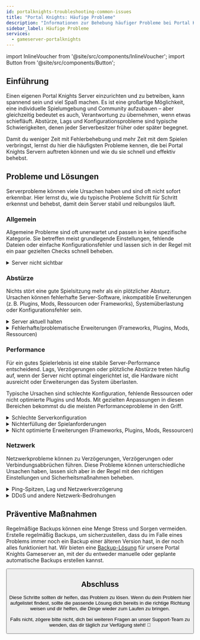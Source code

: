 ```yaml
---
id: portalknights-troubleshooting-common-issues
title: "Portal Knights: Häufige Probleme"
description: "Informationen zur Behebung häufiger Probleme bei Portal Knights Server von ZAP-Hosting - ZAP-Hosting.com Dokumentation"
sidebar_label: Häufige Probleme
services:
  - gameserver-portalknights
---
```


import InlineVoucher from '@site/src/components/InlineVoucher';
import Button from '@site/src/components/Button';

## Einführung

Einen eigenen Portal Knights Server einzurichten und zu betreiben, kann spannend sein und viel Spaß machen. Es ist eine großartige Möglichkeit, eine individuelle Spielumgebung und Community aufzubauen – aber gleichzeitig bedeutet es auch, Verantwortung zu übernehmen, wenn etwas schiefläuft. Abstürze, Lags und Konfigurationsprobleme sind typische Schwierigkeiten, denen jeder Serverbesitzer früher oder später begegnet.

Damit du weniger Zeit mit Fehlerbehebung und mehr Zeit mit dem Spielen verbringst, lernst du hier die häufigsten Probleme kennen, die bei Portal Knights Servern auftreten können und wie du sie schnell und effektiv behebst.


<InlineVoucher />



## Probleme und Lösungen

Serverprobleme können viele Ursachen haben und sind oft nicht sofort erkennbar. Hier lernst du, wie du typische Probleme Schritt für Schritt erkennst und behebst, damit dein Server stabil und reibungslos läuft.

### Allgemein
Allgemeine Probleme sind oft unerwartet und passen in keine spezifische Kategorie. Sie betreffen meist grundlegende Einstellungen, fehlende Dateien oder einfache Konfigurationsfehler und lassen sich in der Regel mit ein paar gezielten Checks schnell beheben.
<details>
  <summary>Server nicht sichtbar</summary>

Wenn dein Server nicht in der Liste angezeigt wird, kann es sein, dass die Initialisierung nicht erfolgreich abgeschlossen wurde. Etwa wegen fehlerhafter Konfiguration oder beschädigter Dateien. Hinweise findest du meist in der Serverkonsole oder den Logdateien.

Außerdem solltest du prüfen, ob eventuell falsche Filtereinstellungen in der Serverliste aktiv sind, durch die dein Server ausgeblendet wird.

</details>


### Abstürze
Nichts stört eine gute Spielsitzung mehr als ein plötzlicher Absturz. Ursachen können fehlerhafte Server-Software, inkompatible Erweiterungen (z. B. Plugins, Mods, Ressourcen oder Frameworks), Systemüberlastung oder Konfigurationsfehler sein.

<details>
  <summary>Server aktuell halten</summary>

Ein aktueller Server ist entscheidend für Stabilität, Sicherheit und Kompatibilität. Updates am Spiel, Framework oder externen Tools können zu Problemen führen, wenn deine Serverversion veraltet ist.

Ein veralteter Server kann abstürzen, sich unvorhersehbar verhalten oder gar nicht erst starten.

![img](https://screensaver01.zap-hosting.com/index.php/s/JXLHyHeMJqErHLJ/preview)


</details>

<details>
  <summary>Fehlerhafte/problematische Erweiterungen (Frameworks, Plugins, Mods, Ressourcen)</summary>

Erweiterungen können Abstürze verursachen, wenn sie veraltet, fehlerhaft oder nicht mit der aktuellen Spielversion kompatibel sind.

Besonders kritisch wird es, wenn mehrere fehlerhafte Erweiterungen gleichzeitig laufen. Das kann zu Abstürzen, Einfrieren oder Fehlermeldungen führen. Wenn du vermutest, dass eine Erweiterung das Problem ist, deaktiviere sie testweise und prüfe, ob der Server stabil bleibt.

Stelle sicher, dass alle eingesetzten Erweiterungen aktuell, gepflegt und kompatibel mit deiner Spielversion sind. So vermeidest du Ausfälle.

Um die Ursache gezielt einzugrenzen, ist es sinnvoll, zusätzliche Inhalte vorübergehend zu deaktivieren. Starte mit einem Minimal-Setup und prüfe, ob das Problem weiterhin besteht. Falls nicht, füge nach und nach einzelne Erweiterungen, Mods oder Ressourcen wieder hinzu und teste nach jedem Schritt. So findest du gezielt heraus, welche Komponente das Problem verursacht.

Diese Methode ist nicht nur effizient, sondern hilft dir auch, auf Grundlage nachvollziehbarer Tests zu handeln statt auf bloßen Vermutungen.

</details>

### Performance

Für ein gutes Spielerlebnis ist eine stabile Server-Performance entscheidend. Lags, Verzögerungen oder plötzliche Abstürze treten häufig auf, wenn der Server nicht optimal eingerichtet ist, die Hardware nicht ausreicht oder Erweiterungen das System überlasten.

Typische Ursachen sind schlechte Konfiguration, fehlende Ressourcen oder nicht optimierte Plugins und Mods. Mit gezielten Anpassungen in diesen Bereichen bekommst du die meisten Performanceprobleme in den Griff.

<details>
  <summary>Schlechte Serverkonfiguration</summary>

Fehlerhafte oder unpassende Servereinstellungen führen oft zu erhöhtem Ressourcenverbrauch und Performanceeinbußen wie Ruckeln oder Verzögerungen. Achte darauf, dass deine Konfigurationswerte zu Spiel und Projektumfang passen und passe sie bei Bedarf an.

Die Einstellungen kannst du entweder im Bereich Settings oder direkt in den Configs deiner Weboberfläche anpassen.

</details>

<details>
  <summary>Nichterfüllung der Spielanforderungen</summary>

Damit dein Server stabil läuft, sollte die gewählte Hardware zu den Anforderungen deines Projekts passen. Diese hängen ab vom Spiel, der Anzahl der Spieler und den eingesetzten Erweiterungen (Mods, Plugins, Ressourcen etc.).

ZAP-Hosting schlägt dir während der Bestellung eine passende Mindestkonfiguration vor, die auf typischen Anwendungsfällen basiert. Damit vermeidest du Lags, Abstürze oder lange Ladezeiten.

![img](https://screensaver01.zap-hosting.com/index.php/s/87ADJdwNAXxXxdk/preview)

Bitte halte dich an diese Empfehlungen oder erweitere sie bei Bedarf, um optimale Stabilität und das bestmögliche Erlebnis für dich und deine Spieler zu gewährleisten. Dies ist eine Mindestempfehlung.

Je nach Umfang deines Projekts und der Menge an zusätzlichen Inhalten können die benötigten Ressourcen bereits von Anfang an höher sein oder im Laufe der Zeit ansteigen. In solchen Fällen ist ein Upgrade deines Gameserver-Pakets ein unkomplizierter Weg, um kontinuierliche Leistung und Stabilität zu gewährleisten.

</details>

<details>
  <summary>Nicht optimierte Erweiterungen (Frameworks, Plugins, Mods, Ressourcen)</summary>

Nicht alle Erweiterungen werden mit Blick auf die Leistung entwickelt. Egal, ob es sich um ein Framework, ein Plugin, eine Mod oder eine Ressource handelt, eine schlechte Implementierung kann zu erheblichen Leistungsproblemen auf deinem Server führen. In vielen Fällen mag die beabsichtigte Funktionalität funktionieren, aber die Art und Weise, wie sie ausgeführt wird, ist ineffizient, übermäßig komplex oder belastet die Serverressourcen unnötig.

Dies kann zu einer hohen CPU-Auslastung, Speicherverlusten, Verzögerungen oder sogar Abstürzen führen, insbesondere wenn mehrere nicht optimierte Komponenten zusammenwirken. Achte stets darauf, dass Erweiterungen aktiv gepflegt, gut dokumentiert und auf ihre Leistung getestet werden. Im Zweifelsfall solltest du das Feedback der Community zu Rate ziehen oder die Serverleistung überwachen, um problematische Elemente zu identifizieren.

Um die Ursache von Leistungsproblemen einzugrenzen, ist es oft hilfreich, zusätzliche Inhalte vorübergehend zu deaktivieren. Beginne mit einer minimalen Konfiguration und prüfe, ob das Problem weiterhin besteht. Wenn das Problem verschwindet, füge nach und nach Erweiterungen, Mods oder Ressourcen wieder hinzu und teste diese nach jedem Schritt. Dieser schrittweise Ansatz hilft dabei, das spezifische Problem zu identifizieren, egal ob es sich um einen Konflikt, ein Speicherleck oder eine übermäßige Ressourcennutzung handelt.

Diese Methode grenzt nicht nur mögliche Ursachen effizient ein, sondern stellt auch sicher, dass deine Fehlersuche auf Fakten und nicht auf Vermutungen beruht.

</details>



### Netzwerk
Netzwerkprobleme können zu Verzögerungen, Verzögerungen oder Verbindungsabbrüchen führen. Diese Probleme können unterschiedliche Ursachen haben, lassen sich aber in der Regel mit den richtigen Einstellungen und Sicherheitsmaßnahmen beheben.

<details>
  <summary>Ping-Spitzen, Lag und Netzwerkverzögerung</summary>

Ping-Spitzen, Lag und Netzwerkverzögerungen sind in der Regel das Ergebnis begrenzter Server-Ressourcen, wie z. B. unzureichende CPU-Leistung, RAM oder Bandbreite.

Sie können auch auftreten, wenn der Server durch eine hohe Spielerzahl oder ressourcenintensive Skripte und Plugins überlastet ist. Netzwerkbezogene Probleme wie schlechtes Routing, externe Überlastung oder das Hosten des Servers weit entfernt von der Spielerbasis können die Latenz weiter erhöhen.

Außerdem können Hintergrundprozesse, instabile Internetverbindungen, Paketverluste und veraltete oder falsch konfigurierte Serversoftware zu spürbaren Leistungsproblemen während des Spiels beitragen.

Wenn du Lag oder hohe Ping-Werte auf deinem Server feststellst, gibt es ein paar einfache Schritte, die du unternehmen kannst, um die Leistung zu verbessern. Stelle zunächst sicher, dass dein Server die empfohlenen Spezifikationen für dein Spiel und dein Projekt erfüllt oder übertrifft. Die Wahl eines Serverstandorts in der Nähe deiner Spielerbasis kann ebenfalls dazu beitragen, die Latenz zu verringern.

Wenn du den Verdacht hast, dass Routing-Probleme oder externe Netzwerkprobleme zu Verzögerungen führen, zögere nicht, unser Support-Team zu kontaktieren. Es wird dir helfen, die Situation zu analysieren und die bestmögliche Lösung zu finden.


</details>

<details>
  <summary>DDoS und andere Netzwerk-Bedrohungen</summary>

Gameserver können gelegentlich Ziel von böswilligen Netzwerkaktivitäten werden, vor allem von DDoS-Angriffen (Distributed Denial of Service). Diese Angriffe überschwemmen den Server mit übermäßigem Datenverkehr, was zu Verzögerungen, Verbindungsverlusten oder sogar kompletten Ausfällen führt. In anderen Fällen versuchen Angreifer, Schwachstellen im Netzwerk auszunutzen oder die Stabilität des Servers durch wiederholte Verbindungsversuche oder ungewöhnliche Datenmuster zu stören.

Während die meisten dieser Bedrohungen außerhalb der Kontrolle des durchschnittlichen Benutzers liegen, bietet ZAP-Hosting integrierte Schutz- und Mitigationssysteme, um deinen Server vor allgemeinen und fortgeschrittenen Angriffen zu schützen. Wenn du den Verdacht hast, dass dein Server angegriffen wird und Probleme verursacht, wende dich an unser Support-Team, um Unterstützung und weitere Beratung zu erhalten.

</details>






## Präventive Maßnahmen

Regelmäßige Backups können eine Menge Stress und Sorgen vermeiden. Erstelle regelmäßig Backups, um sicherzustellen, dass du im Falle eines Problems immer noch ein Backup einer älteren Version hast, in der noch alles funktioniert hat. Wir bieten eine [Backup-Lösung](gameserver-backups.md) für unsere Portal Knights Gameserver an, mit der du entweder manuelle oder geplante automatische Backups erstellen kannst.



<Button label="Zugriff auf den ZAP-Storage" link="https://zap-hosting.com/de/customer/home/storage/" block/>






## Abschluss

Diese Schritte sollten dir helfen, das Problem zu lösen. Wenn du dein Problem hier aufgelistet findest, sollte die passende Lösung dich bereits in die richtige Richtung weisen und dir helfen, die Dinge wieder zum Laufen zu bringen.

Falls nicht, zögere bitte nicht, dich bei weiteren Fragen an unser Support-Team zu wenden, das dir täglich zur Verfügung steht! 🙂 

<InlineVoucher />
